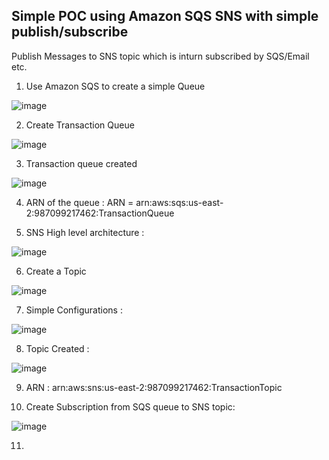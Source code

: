 ## Simple POC using Amazon SQS SNS with simple publish/subscribe

Publish Messages to SNS topic which is inturn subscribed by SQS/Email etc. 

1. Use Amazon SQS to create a simple Queue

![image](https://user-images.githubusercontent.com/61533898/99498387-6077cb80-299d-11eb-8147-c653c3a9a95e.png)

2. Create Transaction Queue

![image](https://user-images.githubusercontent.com/61533898/99504975-3ecf1200-29a6-11eb-9148-112f673dc0a3.png)

3. Transaction queue created

![image](https://user-images.githubusercontent.com/61533898/99505155-776eeb80-29a6-11eb-9ab9-23618efa699e.png)

4. ARN of the queue : ARN = arn:aws:sqs:us-east-2:987099217462:TransactionQueue

5. SNS High level architecture :

![image](https://user-images.githubusercontent.com/61533898/99505252-98cfd780-29a6-11eb-9165-47c57a880fe2.png)

6. Create a Topic

![image](https://user-images.githubusercontent.com/61533898/99506537-3bd52100-29a8-11eb-9ddf-7debe67f61d8.png)

7. Simple Configurations :

![image](https://user-images.githubusercontent.com/61533898/99506637-59a28600-29a8-11eb-83c6-90e77b70c287.png)

8. Topic Created :

![image](https://user-images.githubusercontent.com/61533898/99506698-6d4dec80-29a8-11eb-9870-7accf3c08db5.png)

9. ARN : arn:aws:sns:us-east-2:987099217462:TransactionTopic

10. Create Subscription from SQS queue to SNS topic:

![image](https://user-images.githubusercontent.com/61533898/99506767-89518e00-29a8-11eb-8153-d6f7dd9d7c1b.png)

11. 


